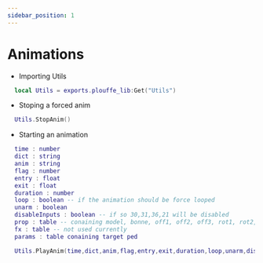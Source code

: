 ```yaml
---
sidebar_position: 1
---
```


# Animations

- Importing Utils
```lua
  local Utils = exports.plouffe_lib:Get("Utils")
```

- Stoping a forced anim
```lua
  Utils.StopAnim()
```

- Starting an animation
```lua
  time : number 
  dict : string 
  anim : string 
  flag : number
  entry : float
  exit : float
  duration : number
  loop : boolean -- if the animation should be force looped
  unarm : boolean
  disableInputs : boolean -- if so 30,31,36,21 will be disabled
  prop : table -- conaining model, bonne, off1, off2, off3, rot1, rot2, rot3
  fx : table -- not used currently
  params : table conaining target ped

  Utils.PlayAnim(time,dict,anim,flag,entry,exit,duration,loop,unarm,disableInputs,prop,fx,params)
```